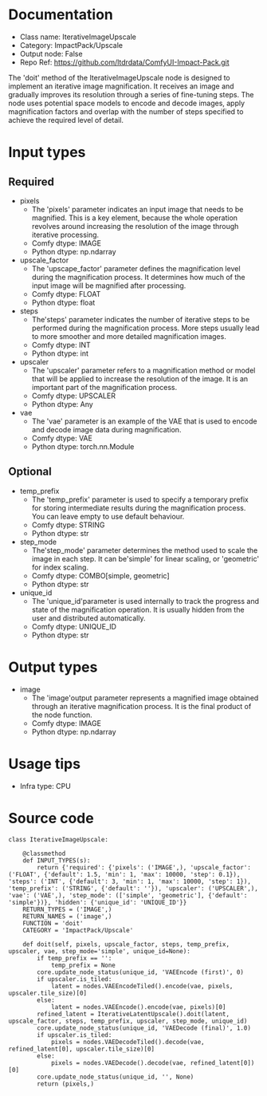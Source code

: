 # Documentation
- Class name: IterativeImageUpscale
- Category: ImpactPack/Upscale
- Output node: False
- Repo Ref: https://github.com/ltdrdata/ComfyUI-Impact-Pack.git

The 'doit' method of the IterativeImageUpscale node is designed to implement an iterative image magnification. It receives an image and gradually improves its resolution through a series of fine-tuning steps. The node uses potential space models to encode and decode images, apply magnification factors and overlap with the number of steps specified to achieve the required level of detail.

# Input types
## Required
- pixels
    - The 'pixels' parameter indicates an input image that needs to be magnified. This is a key element, because the whole operation revolves around increasing the resolution of the image through iterative processing.
    - Comfy dtype: IMAGE
    - Python dtype: np.ndarray
- upscale_factor
    - The 'upscape_factor' parameter defines the magnification level during the magnification process. It determines how much of the input image will be magnified after processing.
    - Comfy dtype: FLOAT
    - Python dtype: float
- steps
    - The'steps' parameter indicates the number of iterative steps to be performed during the magnification process. More steps usually lead to more smoother and more detailed magnification images.
    - Comfy dtype: INT
    - Python dtype: int
- upscaler
    - The 'upscaler' parameter refers to a magnification method or model that will be applied to increase the resolution of the image. It is an important part of the magnification process.
    - Comfy dtype: UPSCALER
    - Python dtype: Any
- vae
    - The 'vae' parameter is an example of the VAE that is used to encode and decode image data during magnification.
    - Comfy dtype: VAE
    - Python dtype: torch.nn.Module
## Optional
- temp_prefix
    - The 'temp_prefix' parameter is used to specify a temporary prefix for storing intermediate results during the magnification process. You can leave empty to use default behaviour.
    - Comfy dtype: STRING
    - Python dtype: str
- step_mode
    - The'step_mode' parameter determines the method used to scale the image in each step. It can be'simple' for linear scaling, or 'geometric' for index scaling.
    - Comfy dtype: COMBO[simple, geometric]
    - Python dtype: str
- unique_id
    - The 'unique_id'parameter is used internally to track the progress and state of the magnification operation. It is usually hidden from the user and distributed automatically.
    - Comfy dtype: UNIQUE_ID
    - Python dtype: str

# Output types
- image
    - The 'image'output parameter represents a magnified image obtained through an iterative magnification process. It is the final product of the node function.
    - Comfy dtype: IMAGE
    - Python dtype: np.ndarray

# Usage tips
- Infra type: CPU

# Source code
```
class IterativeImageUpscale:

    @classmethod
    def INPUT_TYPES(s):
        return {'required': {'pixels': ('IMAGE',), 'upscale_factor': ('FLOAT', {'default': 1.5, 'min': 1, 'max': 10000, 'step': 0.1}), 'steps': ('INT', {'default': 3, 'min': 1, 'max': 10000, 'step': 1}), 'temp_prefix': ('STRING', {'default': ''}), 'upscaler': ('UPSCALER',), 'vae': ('VAE',), 'step_mode': (['simple', 'geometric'], {'default': 'simple'})}, 'hidden': {'unique_id': 'UNIQUE_ID'}}
    RETURN_TYPES = ('IMAGE',)
    RETURN_NAMES = ('image',)
    FUNCTION = 'doit'
    CATEGORY = 'ImpactPack/Upscale'

    def doit(self, pixels, upscale_factor, steps, temp_prefix, upscaler, vae, step_mode='simple', unique_id=None):
        if temp_prefix == '':
            temp_prefix = None
        core.update_node_status(unique_id, 'VAEEncode (first)', 0)
        if upscaler.is_tiled:
            latent = nodes.VAEEncodeTiled().encode(vae, pixels, upscaler.tile_size)[0]
        else:
            latent = nodes.VAEEncode().encode(vae, pixels)[0]
        refined_latent = IterativeLatentUpscale().doit(latent, upscale_factor, steps, temp_prefix, upscaler, step_mode, unique_id)
        core.update_node_status(unique_id, 'VAEDecode (final)', 1.0)
        if upscaler.is_tiled:
            pixels = nodes.VAEDecodeTiled().decode(vae, refined_latent[0], upscaler.tile_size)[0]
        else:
            pixels = nodes.VAEDecode().decode(vae, refined_latent[0])[0]
        core.update_node_status(unique_id, '', None)
        return (pixels,)
```